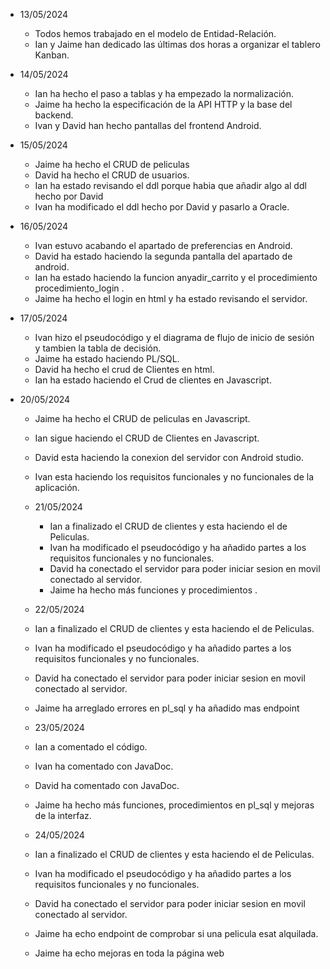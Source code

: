 - 13/05/2024
  - Todos hemos trabajado en el modelo de Entidad-Relación.
  - Ian y Jaime han dedicado las últimas dos horas a organizar el tablero Kanban.
    
- 14/05/2024
  - Ian ha hecho el paso a tablas y ha empezado la normalización.
  - Jaime ha hecho la especificación de la API HTTP y la base del backend.
  - Ivan y David han hecho pantallas del frontend Android.
    
- 15/05/2024
  - Jaime ha hecho el CRUD de peliculas 
  - David ha hecho el CRUD de usuarios.
  - Ian ha estado revisando el ddl porque habia que añadir algo al ddl hecho por David
  - Ivan ha modificado el ddl hecho por David y pasarlo a Oracle.
    
 - 16/05/2024
    - Ivan estuvo acabando el apartado de preferencias en Android.
    - David ha estado haciendo la segunda pantalla del apartado de android.
    - Ian ha estado haciendo la funcion anyadir_carrito y el procedimiento procedimiento_login .
    - Jaime ha  hecho el login en html y ha estado revisando el servidor.
 
- 17/05/2024
  - Ivan hizo el pseudocódigo y el diagrama de flujo de inicio de sesión y tambien la tabla de decisión.
  - Jaime ha estado  haciendo PL/SQL.
  - David ha hecho el crud de Clientes en html.
  - Ian ha estado haciendo el Crud de clientes en Javascript.
    
- 20/05/2024
  - Jaime ha hecho el CRUD de peliculas en Javascript.
  - Ian sigue haciendo el CRUD de Clientes en Javascript.
  - David esta haciendo la conexion del servidor con Android studio.
  - Ivan esta haciendo los requisitos funcionales y no funcionales de la aplicación.
    
  - 21/05/2024
    -   Ian a finalizado el CRUD de clientes y esta haciendo el de Peliculas.
    -   Ivan ha modificado el pseudocódigo y ha añadido partes a los requisitos funcionales y no funcionales.
    -   David ha conectado el servidor para poder iniciar sesion en movil conectado al servidor.
    -   Jaime ha hecho más funciones y procedimientos . 

  -  22/05/2024
    -   Ian a finalizado el CRUD de clientes y esta haciendo el de Peliculas.
    -   Ivan ha modificado el pseudocódigo y ha añadido partes a los requisitos funcionales y no funcionales.
    -   David ha conectado el servidor para poder iniciar sesion en movil conectado al servidor.
    -   Jaime ha arreglado errores en pl_sql y ha añadido mas endpoint

   -  23/05/2024
    -   Ian a comentado el código.
    -   Ivan ha comentado con JavaDoc.
    -   David ha comentado con JavaDoc.
    -   Jaime ha hecho más funciones, procedimientos en pl_sql y mejoras de la interfaz.

  -  24/05/2024
    -   Ian a finalizado el CRUD de clientes y esta haciendo el de Peliculas.
    -   Ivan ha modificado el pseudocódigo y ha añadido partes a los requisitos funcionales y no funcionales.
    -   David ha conectado el servidor para poder iniciar sesion en movil conectado al servidor.
    -   Jaime ha echo endpoint de comprobar si una pelicula esat alquilada.
    -   Jaime ha echo mejoras en toda la página web
